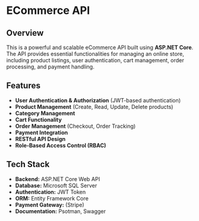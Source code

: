 # ECommerce API

## Overview
This is a powerful and scalable eCommerce API built using **ASP.NET Core**. The API provides essential functionalities for managing an online store, including product listings, user authentication, cart management, order processing, and payment handling.

## Features
- **User Authentication & Authorization** (JWT-based authentication)
- **Product Management** (Create, Read, Update, Delete products)
- **Category Management**
- **Cart Functionality**
- **Order Management** (Checkout, Order Tracking)
- **Payment Integration**
- **RESTful API Design**
- **Role-Based Access Control (RBAC)**

## Tech Stack
- **Backend:** ASP.NET Core Web API
- **Database:** Microsoft SQL Server
- **Authentication:** JWT Token
- **ORM:** Entity Framework Core
- **Payment Gateway:** (Stripe)
- **Documentation:** Psotman, Swagger

